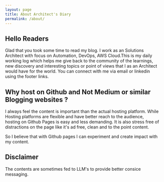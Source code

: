 ```yaml
---
layout: page
title: About Architect's Diary
permalink: /about/
---
```


## Hello Readers

Glad that you took some time to read my blog. I work as an Solutions Architect with focus on Automation, DevOps, AWS Cloud.This is my daily working log which helps me give back to the community of the learnings, new discovery and interesting topics or point of views that I as an Architect would have for the world. You can connect with me via email or linkedin using the footer links.

## Why host on Github and Not Medium or similar Blogging websites ?

I always feel the content is important than the actual hosting platform. While Hosting platforms are flexible and have better reach to the audience, hosting on Github Pages is easy and less demanding. It is also stress free of distractions on the page like it's ad free, clean and to the point content.

So I believe that with Github pages I can experiment and create impact with my content.

## Disclaimer

The contents are sometimes fed to LLM's to provide better consice messaging.
